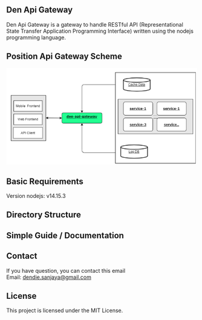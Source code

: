 ## Den Api Gateway

Den Api Gateway is a gateway to handle RESTful API (Representational State Transfer Application Programming Interface) written using the nodejs programming language.

## Position Api Gateway Scheme

![Sampe Get API](./asset-readme/Aristeku.png)

## Basic Requirements

Version nodejs: v14.15.3

## Directory Structure

## Simple Guide / Documentation

## Contact

If you have question, you can contact this email   
Email: dendie.sanjaya@gmail.com

## License

This project is licensed under the MIT License.
